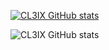 [![CL3IX GitHub stats](https://github-readme-stats.vercel.app/api?username=CL3IX)](https://github.com/anuraghazra/github-readme-stats)

![CL3IX GitHub stats](https://github-readme-stats.vercel.app/api?username=CL3IX&show_icons=true)

